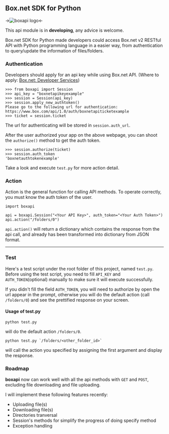 ## Box.net SDK for Python ##


->![boxapi logo](http://dl.dropbox.com/u/2587385/images/boxapi/boxapi_logo_750.png "Title")<-


This api module is in **developing**, any advice is welcome.

Box.net SDK for Python made developers could access Box.net v2 RESTful API with Python programming language in a easier way, from authentication to query/update the information of files/folders.


### Authentication

Developers should apply for an api key while using Box.net API. (Where to apply: [Box.net: Developer Services](https://www.box.com/developers/services))

	>>> from boxapi import Session
	>>> api_key = "boxnetapikeyexample"
	>>> session = Session(api_key)
	>>> session.apply_new_authtoken()
	Please go to the following url for authentication: https://www.box.com/api/1.0/auth/boxnetapiticketexample
	>>> ticket = session.ticket 
	
The url for authenticating will be stored in `session.auth_url`.

After the user authorized your app on the above webpage, you can shoot the `authorize()` method to get the auth token.

	>>> session.authorize(ticket)
	>>> session.auth_token
	'boxnetauthtokenexample'

Take a look and execute `test.py` for more action detail.

### Action

Action is the general function for calling API methods. To operate correctly, you must know the auth token of the user.

	import boxapi
	
	api = boxapi.Session("<Your API Key>", auth_token="<Your Auth Token>")
	api.action("/folders/0")
	
`api.action()` will return a dictionary which contains the response from the api call, and already has been transformed into dictionary from JSON format.

---

### Test
Here's a test script under the root folder of this project, named `test.py`. Before using the test script, you need to fill `API_KEY` and `AUTH_TOKEN`(optional) manually to make sure it will execute successfully.

If you didn't fill the field `AUTH_TOKEN`, you will need to authorize by open the url appear in the prompt, otherwise you will do the default action (call `/folders/0`) and see the prettified response on your screen.

#### Usage of test.py

	python test.py

will do the default action `/folders/0`.

	python test.py `/folders/<other_folder_id>`
	
will call the action you specified by assigning the first argument and display the response.


### Roadmap

**boxapi** now can work well with all the api methods with `GET` and `POST`, excluding file downloading and file uploading.

I will implement these following features recently:

* Uploading file(s)
* Downloading file(s)
* Directories tranversal
* Session's methods for simplify the progress of doing specify method
* Exception handling
